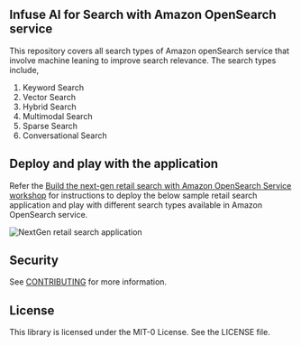 ## Infuse AI for Search with Amazon OpenSearch service

This repository covers all search types of Amazon openSearch service that involve machine leaning to improve search relevance. The search types include,

1. Keyword Search
2. Vector Search
3. Hybrid Search
4. Multimodal Search
5. Sparse Search
6. Conversational Search

## Deploy and play with the application

Refer the [Build the next-gen retail search with Amazon OpenSearch Service workshop](https://catalog.workshops.aws/opensearch-ml-search/en-US) for instructions to deploy the below sample retail search application and play with different search types available in Amazon OpenSearch service.

![NextGen retail search application](https://github.com/aws-samples/AI-search-with-amazon-opensearch-service/blob/Next-Gen-Search-Workshop/static/search-query-filters.gif?raw=true)

## Security

See [CONTRIBUTING](CONTRIBUTING.md#security-issue-notifications) for more information.

## License

This library is licensed under the MIT-0 License. See the LICENSE file.


